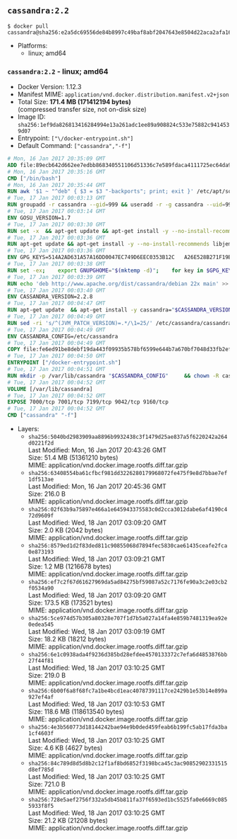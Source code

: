 ## `cassandra:2.2`

```console
$ docker pull cassandra@sha256:e2a5dc69556de84b8997c49baf8abf2047643e8504d22aca2afa165bd00df9ab
```

-	Platforms:
	-	linux; amd64

### `cassandra:2.2` - linux; amd64

-	Docker Version: 1.12.3
-	Manifest MIME: `application/vnd.docker.distribution.manifest.v2+json`
-	Total Size: **171.4 MB (171412194 bytes)**  
	(compressed transfer size, not on-disk size)
-	Image ID: `sha256:1ef9da826813416284994e13a261adc1ee89a908824c533e75882c9414539d07`
-	Entrypoint: `["\/docker-entrypoint.sh"]`
-	Default Command: `["cassandra","-f"]`

```dockerfile
# Mon, 16 Jan 2017 20:35:09 GMT
ADD file:89ecb642d662ee7edbb868340551106d51336c7e589fdaca4111725ec64da957 in / 
# Mon, 16 Jan 2017 20:35:16 GMT
CMD ["/bin/bash"]
# Mon, 16 Jan 2017 20:35:44 GMT
RUN awk '$1 ~ "^deb" { $3 = $3 "-backports"; print; exit }' /etc/apt/sources.list > /etc/apt/sources.list.d/backports.list
# Tue, 17 Jan 2017 00:03:13 GMT
RUN groupadd -r cassandra --gid=999 && useradd -r -g cassandra --uid=999 cassandra
# Tue, 17 Jan 2017 00:03:14 GMT
ENV GOSU_VERSION=1.7
# Tue, 17 Jan 2017 00:03:30 GMT
RUN set -x 	&& apt-get update && apt-get install -y --no-install-recommends ca-certificates wget && rm -rf /var/lib/apt/lists/* 	&& wget -O /usr/local/bin/gosu "https://github.com/tianon/gosu/releases/download/$GOSU_VERSION/gosu-$(dpkg --print-architecture)" 	&& wget -O /usr/local/bin/gosu.asc "https://github.com/tianon/gosu/releases/download/$GOSU_VERSION/gosu-$(dpkg --print-architecture).asc" 	&& export GNUPGHOME="$(mktemp -d)" 	&& gpg --keyserver ha.pool.sks-keyservers.net --recv-keys B42F6819007F00F88E364FD4036A9C25BF357DD4 	&& gpg --batch --verify /usr/local/bin/gosu.asc /usr/local/bin/gosu 	&& rm -r "$GNUPGHOME" /usr/local/bin/gosu.asc 	&& chmod +x /usr/local/bin/gosu 	&& gosu nobody true 	&& apt-get purge -y --auto-remove ca-certificates wget
# Tue, 17 Jan 2017 00:03:36 GMT
RUN apt-get update && apt-get install -y --no-install-recommends libjemalloc1 && rm -rf /var/lib/apt/lists/*
# Tue, 17 Jan 2017 00:03:36 GMT
ENV GPG_KEYS=514A2AD631A57A16DD0047EC749D6EEC0353B12C 	A26E528B271F19B9E5D8E19EA278B781FE4B2BDA
# Tue, 17 Jan 2017 00:03:38 GMT
RUN set -ex; 	export GNUPGHOME="$(mktemp -d)"; 	for key in $GPG_KEYS; do 		gpg --keyserver ha.pool.sks-keyservers.net --recv-keys "$key"; 	done; 	gpg --export $GPG_KEYS > /etc/apt/trusted.gpg.d/cassandra.gpg; 	rm -r "$GNUPGHOME"; 	apt-key list
# Tue, 17 Jan 2017 00:03:39 GMT
RUN echo 'deb http://www.apache.org/dist/cassandra/debian 22x main' >> /etc/apt/sources.list.d/cassandra.list
# Tue, 17 Jan 2017 00:03:40 GMT
ENV CASSANDRA_VERSION=2.2.8
# Tue, 17 Jan 2017 00:04:47 GMT
RUN apt-get update 	&& apt-get install -y cassandra="$CASSANDRA_VERSION" 	&& rm -rf /var/lib/apt/lists/*
# Tue, 17 Jan 2017 00:04:49 GMT
RUN sed -ri 's/^(JVM_PATCH_VERSION)=.*/\1=25/' /etc/cassandra/cassandra-env.sh
# Tue, 17 Jan 2017 00:04:49 GMT
ENV CASSANDRA_CONFIG=/etc/cassandra
# Tue, 17 Jan 2017 00:04:49 GMT
COPY file:fe6ed91be8debf19da443f09935b578bf6599e644b7a670bf7048d33fb2efa9e in /docker-entrypoint.sh 
# Tue, 17 Jan 2017 00:04:50 GMT
ENTRYPOINT ["/docker-entrypoint.sh"]
# Tue, 17 Jan 2017 00:04:51 GMT
RUN mkdir -p /var/lib/cassandra "$CASSANDRA_CONFIG" 	&& chown -R cassandra:cassandra /var/lib/cassandra "$CASSANDRA_CONFIG" 	&& chmod 777 /var/lib/cassandra "$CASSANDRA_CONFIG"
# Tue, 17 Jan 2017 00:04:52 GMT
VOLUME [/var/lib/cassandra]
# Tue, 17 Jan 2017 00:04:52 GMT
EXPOSE 7000/tcp 7001/tcp 7199/tcp 9042/tcp 9160/tcp
# Tue, 17 Jan 2017 00:04:52 GMT
CMD ["cassandra" "-f"]
```

-	Layers:
	-	`sha256:5040bd2983909aa8896b9932438c3f1479d25ae837a5f6220242a264d0221f2d`  
		Last Modified: Mon, 16 Jan 2017 20:43:26 GMT  
		Size: 51.4 MB (51361210 bytes)  
		MIME: application/vnd.docker.image.rootfs.diff.tar.gzip
	-	`sha256:63408554ba61cfbcf981dd3226280179968072fe475f9e8d7bbae7ef1df513ae`  
		Last Modified: Mon, 16 Jan 2017 20:45:36 GMT  
		Size: 216.0 B  
		MIME: application/vnd.docker.image.rootfs.diff.tar.gzip
	-	`sha256:02f63b9a75897e466a1e645943375583c0d2cca3012dabe6af4190c472d9609f`  
		Last Modified: Wed, 18 Jan 2017 03:09:20 GMT  
		Size: 2.0 KB (2042 bytes)  
		MIME: application/vnd.docker.image.rootfs.diff.tar.gzip
	-	`sha256:8579ed1d2f83ded811c90855068d7894fec5830cae61435ceafe2fca0e873193`  
		Last Modified: Wed, 18 Jan 2017 03:09:21 GMT  
		Size: 1.2 MB (1216678 bytes)  
		MIME: application/vnd.docker.image.rootfs.diff.tar.gzip
	-	`sha256:ef7c2f67d61627969da5ad84275bf59087a52c7176fe90a3c2e03cb2f0534a90`  
		Last Modified: Wed, 18 Jan 2017 03:09:20 GMT  
		Size: 173.5 KB (173521 bytes)  
		MIME: application/vnd.docker.image.rootfs.diff.tar.gzip
	-	`sha256:5ce974d57b305a80328e707f1d7b5a027a14fa4e859b7481319ea92e0edea545`  
		Last Modified: Wed, 18 Jan 2017 03:09:19 GMT  
		Size: 18.2 KB (18212 bytes)  
		MIME: application/vnd.docker.image.rootfs.diff.tar.gzip
	-	`sha256:6e1c0938ada4f9236d385bd28efdee4570133372c7efa6d4853876bb27f44f81`  
		Last Modified: Wed, 18 Jan 2017 03:10:25 GMT  
		Size: 219.0 B  
		MIME: application/vnd.docker.image.rootfs.diff.tar.gzip
	-	`sha256:6b00f6a8f68fc7a1be4bcd1eac40787391117ce2429b1e53b14e899a927ef4af`  
		Last Modified: Wed, 18 Jan 2017 03:10:53 GMT  
		Size: 118.6 MB (118613540 bytes)  
		MIME: application/vnd.docker.image.rootfs.diff.tar.gzip
	-	`sha256:4e3b560773d18144242bae94e9b0ded459feab6b199fc5ab17fda3ba1cf4603f`  
		Last Modified: Wed, 18 Jan 2017 03:10:25 GMT  
		Size: 4.6 KB (4627 bytes)  
		MIME: application/vnd.docker.image.rootfs.diff.tar.gzip
	-	`sha256:84c789d8d5d8b2c12f1af8bd6852f3198bca45c3ac90852902331515d8ef785d`  
		Last Modified: Wed, 18 Jan 2017 03:10:25 GMT  
		Size: 721.0 B  
		MIME: application/vnd.docker.image.rootfs.diff.tar.gzip
	-	`sha256:728e5aef2756f332a5db45b811fa37f6593ed1bc5525fa0e6669c0855933f8f5`  
		Last Modified: Wed, 18 Jan 2017 03:10:25 GMT  
		Size: 21.2 KB (21208 bytes)  
		MIME: application/vnd.docker.image.rootfs.diff.tar.gzip
